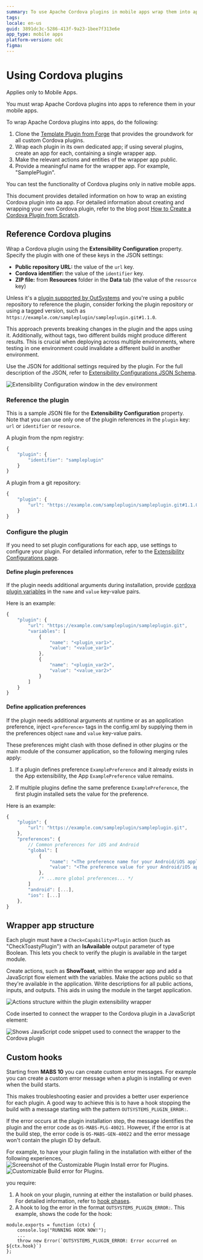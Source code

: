 ```yaml
---
summary: To use Apache Cordova plugins in mobile apps wrap them into apps and reference using  the Extensibility Configuration JSON.
tags: 
locale: en-us
guid: 3891dc3c-5286-413f-9a23-1bee7f313e6e
app_type: mobile apps
platform-version: odc
figma: 
---
```

# Using Cordova plugins

<div class="info" markdown="1">

Applies only to Mobile Apps.

</div>

You must wrap Apache Cordova plugins into apps to reference them in your mobile apps.

To wrap Apache Cordova plugins into apps, do the following:

1. Clone the [Template Plugin from Forge](<https://www.outsystems.com/forge/component-overview/1676/template-plugin/>) that provides the groundwork for all custom Cordova plugins.
1. Wrap each plugin in its own dedicated app; if using several plugins, create an app for each, containing a single wrapper app.
1. Make the relevant actions and entities of the wrapper app public.
1. Provide a meaningful name for the wrapper app. For example, "SamplePlugin".

You can test the functionality of Cordova plugins only in native mobile apps.

This document provides detailed information on how to wrap an existing Cordova plugin into aa app.
For detailed information about creating and wrapping your own Cordova plugin, refer to the blog post [How to Create a Cordova Plugin from Scratch](<https://www.outsystems.com/blog/posts/how-to-create-a-cordova-plugin-from-scratch/>).

## Reference Cordova plugins

Wrap a Cordova plugin using the **Extensibility Configuration** property. Specify the plugin with one of these keys in the JSON settings:

* **Public repository URL:**  the value of the `url` key.
* **Cordova identifier:** the value of the `identifier` key.
* **ZIP file:** from **Resources** folder in the **Data** tab (the value of the `resource` key)

Unless it's a [plugin supported by OutSystems](intro.md) and you're using a public repository to reference the plugin, consider forking the plugin repository or using a tagged version, such as `https://example.com/sampleplugin/sampleplugin.git#1.1.0`.

This approach prevents breaking changes in the plugin and the apps using it. Additionally, without tags, two different builds might produce different results. This is crucial when deploying across multiple environments, where testing in one environment could invalidate a different build in another environment.

Use the JSON for additional settings required by the plugin. For the full description of the JSON, refer to [Extensibility Configurations JSON Schema](../../building-apps/mobile/extensibility-configurations-json-schema.md).

![Extensibility Configuration window in the dev environment](images/plugin-exensibility-window-ss.png "Extensibility Configuration Window")

### Reference the plugin

This is a sample JSON file for the **Extensibility Configuration** property. Note that you can use only one of the plugin references in the `plugin` key: `url` or `identifier` or `resource`.

A plugin from the npm registry:

```javascript
{
    "plugin": {
        "identifier": "sampleplugin"
    }
}
```

A plugin from a git repository:

```javascript
{
    "plugin": {
        "url": "https://example.com/sampleplugin/sampleplugin.git#1.1.0"
    }
}
```

### Configure the plugin

If you need to set plugin configurations for each app, use settings to configure your plugin. For detailed information, refer to the [Extensibility Configurations page](../../building-apps/mobile/extensibility-configurations.md).

#### Define plugin preferences

If the plugin needs additional arguments during installation, provide [cordova plugin variables](https://cordova.apache.org/docs/en/11.x/plugin_ref/spec.html#preference) in the `name` and `value` key-value pairs.

Here is an example:

```javascript
{
    "plugin": {
        "url": "https://example.com/sampleplugin/sampleplugin.git",
        "variables": [
            {
                "name": "<plugin_var1>",
                "value": "<value_var1>"
            },
            {
                "name": "<plugin_var2>",
                "value": "<value_var2>"
            }
        ]
    }
}
```

#### Define application preferences

If the plugin needs additional arguments at runtime or as an application preference, inject `<preference>` tags in the config.xml by supplying them in the preferences object `name` and `value` key-value pairs.

These preferences might clash with those defined in other plugins or the main module of the consumer application, so the following merging rules apply:

1. If a plugin defines preference `ExamplePreference` and it already exists in the App extensibility, the App `ExamplePreference` value remains.

1. If multiple plugins define the same preference `ExamplePreference`, the first plugin installed sets the value for the preference.

Here is an example:

```javascript
{
    "plugin": {
        "url": "https://example.com/sampleplugin/sampleplugin.git",
    },
    "preferences": {
        // Common preferences for iOS and Android
        "global": [
            {
                "name": "<The preference name for your Android/iOS application>",
                "value": "<The preference value for your Android/iOS application>"
            },
            /* ...more global preferences... */
        ]
        "android": [...],
        "ios": [...]
    },
}
```

## Wrapper app structure

Each plugin must have a `Check<Capability>Plugin` action (such as "CheckToastyPlugin") with an **IsAvailable** output parameter of type Boolean. This lets you check to verify the plugin is available in the target module.

Create actions, such as **ShowToast**, within the wrapper app and add a JavaScript flow element with the variables. Make the actions public so that they're available in the application. Write descriptions for all public actions, inputs, and outputs. This aids in using the module in the target application.

![Actions structure within the plugin extensibility wrapper](images/plugin-exensibility-actions-ss.png "Plugin Extensibility Actions")

Code inserted to connect the wrapper to the Cordova plugin in a JavaScript element:

![Shows JavaScript code snippet used to connect the wrapper to the Cordova plugin](images/plugin-exensibility-js-ss.png "Plugin Extensibility JavaScript Code")

## Custom hooks

Starting from **MABS 10** you can create custom error messages. For example you can create a custom error message when a plugin is installing or even when the build starts.

This makes troubleshooting easier and provides a better user experience for each plugin. A good way to achieve this is to have a hook stopping the build with a message starting with the pattern `OUTSYSTEMS_PLUGIN_ERROR:`.

If the error occurs at the plugin installation step, the message identifies the plugin and the error code as `OS-MABS-PLG-40021`. However, if the error is at the build step, the error code is `OS-MABS-GEN-40022` and the error message won't contain the plugin ID by default.

For example, to have your plugin failing in the installation with either of the following experiences,
![Screenshot of the Customizable Plugin Install error for Plugins.](images/plugin-customize-install-error.png "Customizable Plugin Install Error")
![Customizable Build error for Plugins.](images/plugin-customize-build-error.png "Customizable Build Error")

you require:

1. A hook on your plugin, running at either the installation or build phases. For detailed information, refer to [hook phases](https://cordova.apache.org/docs/en/11.x/guide/appdev/hooks/).
1. A hook to log the error in the format `OUTSYSTEMS_PLUGIN_ERROR:`. This example, shows the code for the hook:

```
module.exports = function (ctx) {
    console.log("RUNNING HOOK NOW!");
    ...
    throw new Error(`OUTSYSTEMS_PLUGIN_ERROR: Error occurred on ${ctx.hook}`)
};
```

